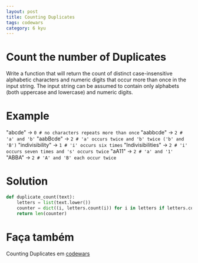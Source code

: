 ```yaml
---
layout: post
title: Counting Duplicates
tags: codewars
category: 6 kyu
---
```


# Count the number of Duplicates
Write a function that will return the count of distinct case-insensitive alphabetic characters and numeric digits that occur more than once in the input string. The input string can be assumed to contain only alphabets (both uppercase and lowercase) and numeric digits.

# Example
"abcde" -> `0 # no characters repeats more than once`
"aabbcde" -> `2 # 'a' and 'b'`
"aabBcde" -> `2 # 'a' occurs twice and 'b' twice ('b' and 'B')`
"indivisibility" -> `1 # 'i' occurs six times`
"Indivisibilities" -> `2 # 'i' occurs seven times and 's' occurs twice`
"aA11" -> `2 # 'a' and '1'`
"ABBA" -> `2 # 'A' and 'B' each occur twice`

# Solution
```python
def duplicate_count(text):
    letters = list(text.lower())
    counter = dict((i, letters.count(i)) for i in letters if letters.count(i) > 1)
    return len(counter)
```

# Faça também
Counting Duplicates em [codewars](https://www.codewars.com/kata/54bf1c2cd5b56cc47f0007a1)